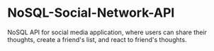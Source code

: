 # NoSQL-Social-Network-API
NoSQL API for social media application, where users can share their thoughts, create a friend's list, and react to friend's thoughts.
